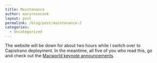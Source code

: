 ```yaml
---
title: Maintenance
author: maryrosecook
layout: post
permalink: /blog/post/maintenance-2
categories:
  - Uncategorized
---
```

The website will be down for about two hours while I switch over to Capistrano deployment. In the meantime, all five of you who read this, go and check out the [Macworld keynote announcements][1].

 [1]: http://www.macrumorslive.com/